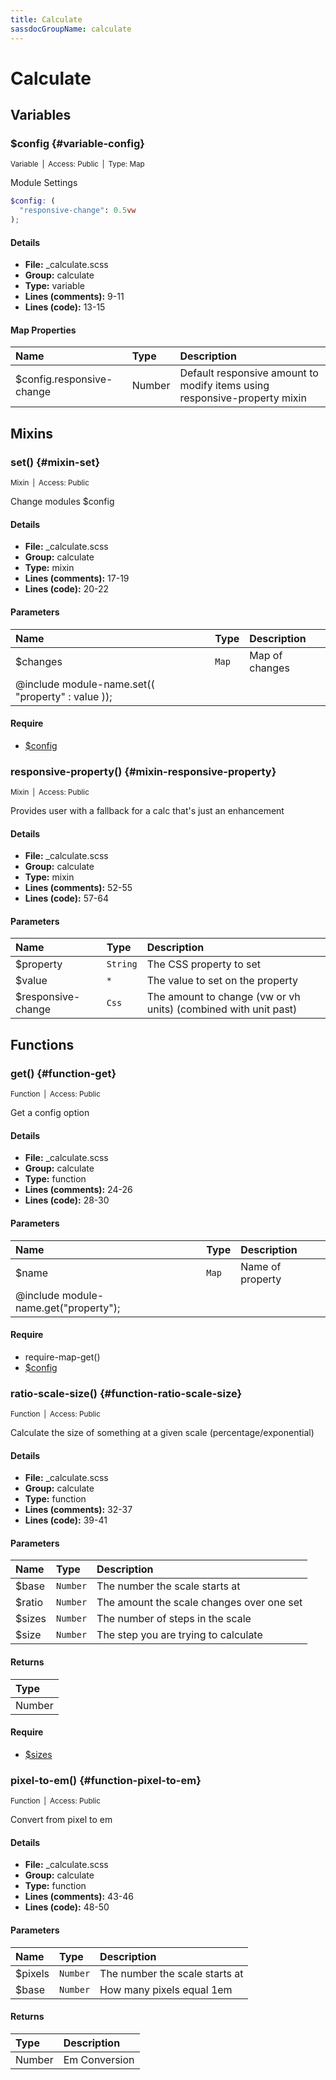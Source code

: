 ```yaml
---
title: Calculate
sassdocGroupName: calculate
---
```



# Calculate





## Variables




###  $config {#variable-config} 

<small>Variable&ensp;|&ensp;Access: Public&ensp;|&ensp;Type: Map</small>

  

Module Settings
    
    

``` scss
$config: (
  "responsive-change": 0.5vw
);
```
  

#### Details

- **File:** _calculate.scss
- **Group:** calculate
- **Type:** variable
- **Lines (comments):** 9-11
- **Lines (code):** 13-15
    
    

#### Map Properties


|Name|Type|Description|
|:--|:--|:--|
|$config.responsive-change|Number|Default responsive amount to modify items using responsive-property mixin|

    
  

## Mixins




###  set() {#mixin-set} 

<small>Mixin&ensp;|&ensp;Access: Public</small>

  

Change modules $config
    
    

#### Details

- **File:** _calculate.scss
- **Group:** calculate
- **Type:** mixin
- **Lines (comments):** 17-19
- **Lines (code):** 20-22
    
    

#### Parameters


|Name|Type|Description|
|:--|:--|:--|
|$changes|`Map`|Map of changes
  @include module-name.set(( "property" : value ));|

    

#### Require

- [$config](/sass/core/breakpoint/#variable-config)
  


###  responsive-property() {#mixin-responsive-property} 

<small>Mixin&ensp;|&ensp;Access: Public</small>

  

Provides user with a fallback for a calc that's just an enhancement
    
    

#### Details

- **File:** _calculate.scss
- **Group:** calculate
- **Type:** mixin
- **Lines (comments):** 52-55
- **Lines (code):** 57-64
    
    

#### Parameters


|Name|Type|Description|
|:--|:--|:--|
|$property|`String`|The CSS property to set|
|$value|`*`|The value to set on the property|
|$responsive-change|`Css`|The amount to change (vw or vh units) (combined with unit past)|

    
  

## Functions




###  get() {#function-get} 

<small>Function&ensp;|&ensp;Access: Public</small>

  

Get a config option
    
    

#### Details

- **File:** _calculate.scss
- **Group:** calculate
- **Type:** function
- **Lines (comments):** 24-26
- **Lines (code):** 28-30
    
    

#### Parameters


|Name|Type|Description|
|:--|:--|:--|
|$name|`Map`|Name of property
  @include module-name.get("property");|

    

#### Require

- require-map-get()
- [$config](/sass/core/breakpoint/#variable-config)
  


###  ratio-scale-size() {#function-ratio-scale-size} 

<small>Function&ensp;|&ensp;Access: Public</small>

  

Calculate the size of something at a given scale (percentage/exponential)
    
    

#### Details

- **File:** _calculate.scss
- **Group:** calculate
- **Type:** function
- **Lines (comments):** 32-37
- **Lines (code):** 39-41
    
    

#### Parameters


|Name|Type|Description|
|:--|:--|:--|
|$base|`Number`|The number the scale starts at|
|$ratio|`Number`|The amount the scale changes over one set|
|$sizes|`Number`|The number of steps in the scale|
|$size|`Number`|The step you are trying to calculate|

    

#### Returns


|Type|
|:--|
|Number|

    

#### Require

- [$sizes](/sass/core/breakpoint/#variable-sizes)
  


###  pixel-to-em() {#function-pixel-to-em} 

<small>Function&ensp;|&ensp;Access: Public</small>

  

Convert from pixel to em
    
    

#### Details

- **File:** _calculate.scss
- **Group:** calculate
- **Type:** function
- **Lines (comments):** 43-46
- **Lines (code):** 48-50
    
    

#### Parameters


|Name|Type|Description|
|:--|:--|:--|
|$pixels|`Number`|The number the scale starts at|
|$base|`Number`|How many pixels equal 1em|

    

#### Returns


|Type|Description|
|:--|:--|
|Number|Em Conversion|

    
  
  